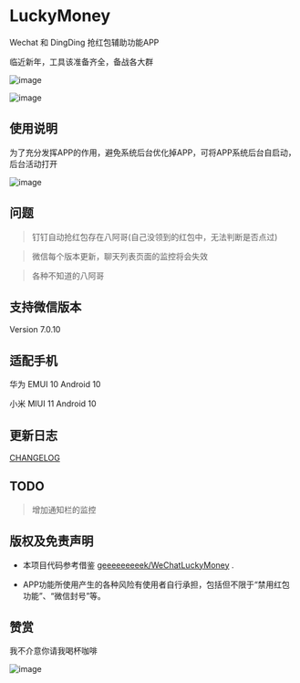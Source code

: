 # LuckyMoney
Wechat 和 DingDing 抢红包辅助功能APP

临近新年，工具该准备齐全，备战各大群

![image](https://raw.githubusercontent.com/B0y1n4o4/LuckyMoney/master/image/main.jpg)

![image](https://raw.githubusercontent.com/B0y1n4o4/LuckyMoney/master/image/detail.jpg)

## 使用说明

为了充分发挥APP的作用，避免系统后台优化掉APP，可将APP系统后台自启动，后台活动打开

![image](https://raw.githubusercontent.com/B0y1n4o4/LuckyMoney/master/image/manage.jpg)

## 问题
> 钉钉自动抢红包存在八阿哥(自己没领到的红包中，无法判断是否点过)

> 微信每个版本更新，聊天列表页面的监控将会失效

> 各种不知道的八阿哥


## 支持微信版本
Version 7.0.10

## 适配手机
华为 EMUI 10 Android 10

小米 MIUI 11 Android 10

## 更新日志
[CHANGELOG](https://github.com/B0y1n4o4/LuckyMoney/blob/master/CHANGELOG.md)

## TODO
> 增加通知栏的监控


## 版权及免责声明

* 本项目代码参考借鉴 [geeeeeeeeek/WeChatLuckyMoney](https://github.com/geeeeeeeeek/WeChatLuckyMoney) .

* APP功能所使用产生的各种风险有使用者自行承担，包括但不限于“禁用红包功能”、“微信封号”等。

## 赞赏

我不介意你请我喝杯咖啡

![image](https://raw.githubusercontent.com/B0y1n4o4/LuckyMoney/master/image/pay.jpg)

